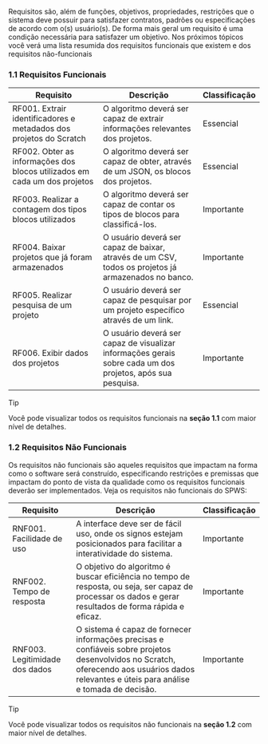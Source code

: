 Requisitos são, além de funções, objetivos, propriedades, restrições que o sistema deve possuir para satisfazer contratos, padrões ou especificações de acordo com o(s) usuário(s). De forma mais geral um requisito é uma condição necessária para satisfazer um objetivo. Nos próximos tópicos você verá uma lista resumida dos requisitos funcionais que existem e dos requisitos não-funcionais

### 1.1 Requisitos Funcionais

| Requisito | Descrição | Classificação |
| --- | --- | --- |
| RF001. Extrair identificadores e metadados dos projetos do Scratch | O algoritmo deverá ser capaz de extrair informações relevantes dos projetos. | Essencial | 
| RF002. Obter as informações dos blocos utilizados em cada um dos projetos | O algoritmo deverá ser capaz de obter, através de um JSON, os blocos dos projetos. | Essencial | 
| RF003. Realizar a contagem dos tipos blocos utilizados | O algoritmo deverá ser capaz de contar os tipos de blocos para classificá-los. | Importante | 
| RF004. Baixar projetos que já foram armazenados | O usuário deverá ser capaz de baixar, através de um CSV, todos os projetos já armazenados no banco. | Importante |
| RF005. Realizar pesquisa de um projeto | O usuário deverá ser capaz de pesquisar por um projeto específico através de um link. | Essencial |
| RF006. Exibir dados dos projetos | O usuário deverá ser capaz de visualizar informações gerais sobre cada um dos projetos, após sua pesquisa. | Importante |


> [!TIP]
> Você pode visualizar todos os requisitos funcionais na **seção 1.1** com maior nível de detalhes.

### 1.2 Requisitos Não Funcionais

Os requisitos não funcionais são aqueles requisitos que impactam na forma como o software será construído, especificando restrições e premissas que impactam do ponto de vista da qualidade como os requisitos funcionais deverão ser implementados. Veja os requisitos não funcionais do SPWS:

| Requisito | Descrição | Classificação |
| --- | --- | --- |
| RNF001. Facilidade de uso | A interface deve ser de fácil uso, onde os signos estejam posicionados para facilitar a interatividade do sistema. | Importante |
| RNF002. Tempo de resposta | O objetivo do algoritmo é buscar eficiência no tempo de resposta, ou seja, ser capaz de processar os dados e gerar resultados de forma rápida e eficaz. | Importante |
| RNF003. Legitimidade dos dados | O sistema é capaz de fornecer informações precisas e confiáveis sobre projetos desenvolvidos no Scratch, oferecendo aos usuários dados relevantes e úteis para análise e tomada de decisão. | Importante |

> [!TIP]
> Você pode visualizar todos os requisitos não funcionais na **seção 1.2** com maior nível de detalhes.